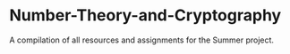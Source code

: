 # Number-Theory-and-Cryptography
A compilation of all resources and assignments for the Summer project.
